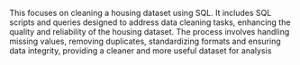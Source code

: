 This focuses on cleaning a housing dataset using SQL. It includes SQL scripts and queries designed to address data cleaning tasks, enhancing the quality and reliability of the housing dataset. The process involves handling missing values, removing duplicates, standardizing formats and ensuring data integrity, providing a cleaner and more useful dataset for analysis
